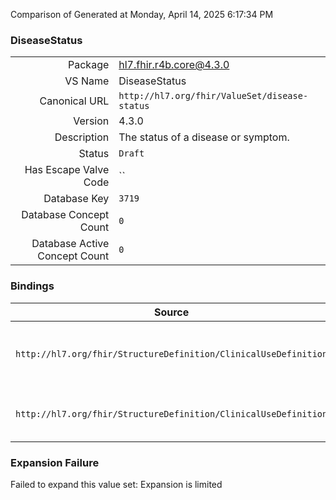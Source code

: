 Comparison of 
Generated at Monday, April 14, 2025 6:17:34 PM

### DiseaseStatus

|      |     |
| ---: | --- |
| Package | hl7.fhir.r4b.core@4.3.0 |
| VS Name | DiseaseStatus |
| Canonical URL | `http://hl7.org/fhir/ValueSet/disease-status` |
| Version | 4.3.0 |
| Description | The status of a disease or symptom. |
| Status | `Draft` |
| Has Escape Valve Code | `` |
| Database Key | `3719` |
| Database Concept Count | `0` |
| Database Active Concept Count | `0` |
### Bindings

| Source | Element | Binding | Strength | Element Short |
| ------ | ------- | ------- | -------- | ------------- |
| `http://hl7.org/fhir/StructureDefinition/ClinicalUseDefinition` | `ClinicalUseDefinition.contraindication.diseaseStatus` | `http://hl7.org/fhir/ValueSet/disease-status` | `Example` | The status of the disease or symptom for the contraindication |
| `http://hl7.org/fhir/StructureDefinition/ClinicalUseDefinition` | `ClinicalUseDefinition.indication.diseaseStatus` | `http://hl7.org/fhir/ValueSet/disease-status` | `Example` | The status of the disease or symptom for the indication |

### Expansion Failure

Failed to expand this value set: Expansion is limited
